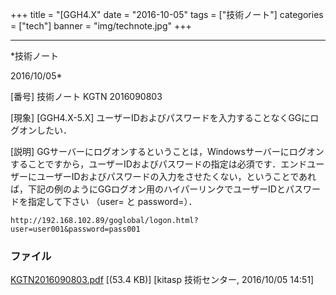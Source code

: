 ﻿+++
title = "[GGH4.X"
date = "2016-10-05"
tags = ["技術ノート"]
categories = ["tech"]
banner = "img/technote.jpg"
+++

-----------------------------------------------------------------------------------------------------------------------------

*技術ノート

2016/10/05*


[番号]
技術ノート KGTN 2016090803

[現象]
[GGH4.X-5.X]
ユーザーIDおよびパスワードを入力することなくGGにログオンしたい．

[説明]
GGサーバーにログオンするということは，Windowsサーバーにログオンすることですから，ユーザーIDおよびパスワードの指定は必須です．エンドユーザーにユーザーIDおよびパスワードの入力をさせたくない，ということであれば，下記の例のようにGGログオン用のハイパーリンクでユーザーIDとパスワードを指定して下さい
（user= と password=）．

    http://192.168.102.89/goglobal/logon.html?user=user001&password=pass001


### ファイル

 
 


[KGTN2016090803.pdf](http://techreport.kitasp.net/attachments/download/3054/KGTN2016090803.pdf)
 [(53.4 KB)] [kitasp 技術センター, 2016/10/05
14:51]


 


 

